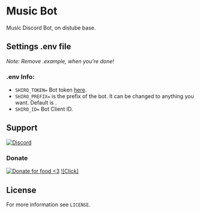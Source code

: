 # Music Bot
Music Discord Bot, on distube base.

## Settings .env file
*Note: Remove .example, when you're done!*

### .env Info:
* `SHIRO_TOKEN=` Bot token [here](https://discord.com/developers/applications/).
* `SHIRO_PREFIX=` is the prefix of the bot. It can be changed to anything you want. Default is .
* `SHIRO_ID=` Bot Client ID.


## Support

[![Discord](https://discordapp.com/api/guilds/813373234157584446/widget.png?style=banner4)](https://discord.com/invite/DMDmwNMVDJ)

### Donate

[![Donate for food <3](https://cdn.discordapp.com/attachments/814183405901053992/818452510019944478/tenor.gif)](https://www.donationalerts.com/r/animeflame)
[![Click]](https://www.donationalerts.com/r/animeflame)

## License
For more information see `LICENSE`.
